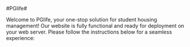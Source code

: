 #PGlife# 


Welcome to PGlife, your one-stop solution for student housing management! Our website is fully functional and ready for deployment on your web server. Please follow the instructions below for a seamless experience:
